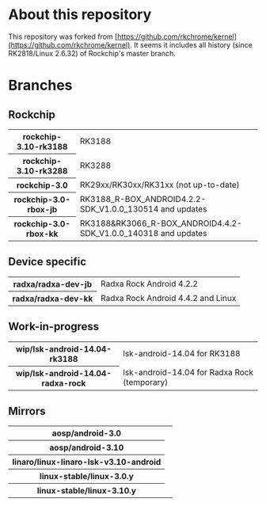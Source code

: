 # About this repository

This repository was forked from [https://github.com/rkchrome/kernel](https://github.com/rkchrome/kernel). It seems it includes all history (since RK2818/Linux 2.6.32) of Rockchip's master branch.

# Branches

## Rockchip

<table>
  <tr>
    <th>rockchip-3.10-rk3188</th>
    <td>RK3188</td>
  </tr>
  <tr>
    <th>rockchip-3.10-rk3288</th>
    <td>RK3288</td>
  </tr>
  <tr>
    <th>rockchip-3.0</th>
    <td>RK29xx/RK30xx/RK31xx (not up-to-date)</td>
  </tr>
  <tr>
    <th>rockchip-3.0-rbox-jb</th>
    <td>RK3188_R-BOX_ANDROID4.2.2-SDK_V1.0.0_130514 and updates</td>
  </tr>
  <tr>
    <th>rockchip-3.0-rbox-kk</th>
    <td>RK3188&RK3066_R-BOX_ANDROID4.4.2-SDK_V1.0.0_140318 and updates</td>
  </tr>
</table>

## Device specific

<table>
  <tr>
    <th>radxa/radxa-dev-jb</th>
    <td>Radxa Rock Android 4.2.2</td>
  </tr>
  <tr>
    <th>radxa/radxa-dev-kk</th>
    <td>Radxa Rock Android 4.4.2 and Linux</td>
  </tr>
</table>

## Work-in-progress

<table>
  <tr>
    <th>wip/lsk-android-14.04-rk3188</th>
    <td>lsk-android-14.04 for RK3188</td>
  </tr>
  <tr>
    <th>wip/lsk-android-14.04-radxa-rock</th>
    <td>lsk-android-14.04 for Radxa Rock (temporary)</td>
  </tr>
</table>

## Mirrors

<table>
  <tr>
    <th>aosp/android-3.0</th>
    <td></td>
  </tr>
  <tr>
    <th>aosp/android-3.10</th>
    <td></td>
  </tr>
  <tr>
    <th>linaro/linux-linaro-lsk-v3.10-android</th>
    <td></td>
  </tr>
  <tr>
    <th>linux-stable/linux-3.0.y</th>
    <td></td>
  </tr>
  <tr>
    <th>linux-stable/linux-3.10.y</th>
    <td></td>
  </tr>
</table>